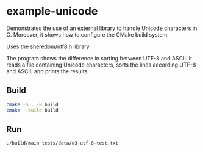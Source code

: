# example-unicode

Demonstrates the use of an external library to handle Unicode characters in C. Moreover, it shows how to configure the CMake build system.

Uses the [sheredom/utf8.h](https://github.com/sheredom/utf8.h) library.

The program shows the difference in sorting between UTF-8 and ASCII. It reads a file containing Unicode characters, sorts the lines according UTF-8 and ASCII, and prints the results.

## Build

```bash
cmake -S . -B build
cmake --build build
```

## Run

```bash
./build/main tests/data/w3-utf-8-test.txt
```
